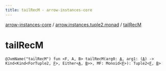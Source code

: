 ```yaml
---
title: tailRecM - arrow-instances-core
---
```


[arrow-instances-core](../index.html) / [arrow.instances.tuple2.monad](index.html) / [tailRecM](./tail-rec-m.html)

# tailRecM

`@JvmName("tailRecM") fun <F, A, B> tailRecM(arg0: `[`A`](tail-rec-m.html#A)`, arg1: (`[`A`](tail-rec-m.html#A)`) -> Kind<Kind<ForTuple2, `[`F`](tail-rec-m.html#F)`>, Either<`[`A`](tail-rec-m.html#A)`, `[`B`](tail-rec-m.html#B)`>>, MF: Monoid<`[`F`](tail-rec-m.html#F)`>): Tuple2<`[`F`](tail-rec-m.html#F)`, `[`B`](tail-rec-m.html#B)`>`